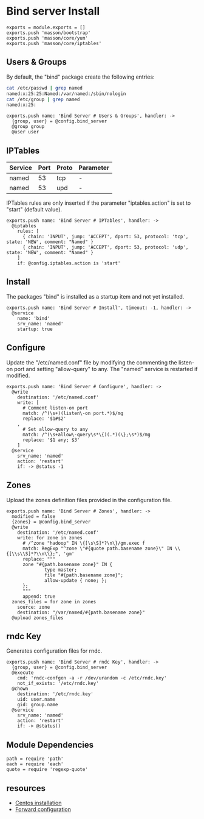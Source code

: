 
# Bind server Install

    exports = module.exports = []
    exports.push 'masson/bootstrap'
    exports.push 'masson/core/yum'
    exports.push 'masson/core/iptables'

## Users & Groups

By default, the "bind" package create the following entries:

```bash
cat /etc/passwd | grep named
named:x:25:25:Named:/var/named:/sbin/nologin
cat /etc/group | grep named
named:x:25:
```

    exports.push name: 'Bind Server # Users & Groups', handler: ->
      {group, user} = @config.bind_server
      @group group
      @user user

## IPTables

| Service    | Port | Proto | Parameter       |
|------------|------|-------|-----------------|
| named      | 53   | tcp   | -               |
| named      | 53   | upd   | -               |

IPTables rules are only inserted if the parameter "iptables.action" is set to 
"start" (default value).

    exports.push name: 'Bind Server # IPTables', handler: ->
      @iptables
        rules: [
          { chain: 'INPUT', jump: 'ACCEPT', dport: 53, protocol: 'tcp', state: 'NEW', comment: "Named" }
          { chain: 'INPUT', jump: 'ACCEPT', dport: 53, protocol: 'udp', state: 'NEW', comment: "Named" }
        ]
        if: @config.iptables.action is 'start'

## Install

The packages "bind" is installed as a startup item and not yet installed.

    exports.push name: 'Bind Server # Install', timeout: -1, handler: ->
      @service
        name: 'bind'
        srv_name: 'named'
        startup: true

## Configure

Update the "/etc/named.conf" file by modifying the commenting the listen-on port
and setting "allow-query" to any. The "named" service is restarted if modified.

    exports.push name: 'Bind Server # Configure', handler: ->
      @write
        destination: '/etc/named.conf'
        write: [
          # Comment listen-on port
          match: /^(\s+)(listen\-on port.*)$/mg
          replace: '$1#$2'
        ,
          # Set allow-query to any
          match: /^(\s+allow\-query\s*\{)(.*)(\};\s*)$/mg
          replace: '$1 any; $3'
        ]
      @service
        srv_name: 'named'
        action: 'restart'
        if: -> @status -1

## Zones

Upload the zones definition files provided in the configuration file.   

    exports.push name: 'Bind Server # Zones', handler: ->
      modified = false
      {zones} = @config.bind_server
      @write
        destination: '/etc/named.conf'
        write: for zone in zones
          # /^zone "hadoop" IN \{[\s\S]*?\n\}/gm.exec f
          match: RegExp "^zone \"#{quote path.basename zone}\" IN \\{[\\s\\S]*?\\n\\};", 'gm'
          replace: """
          zone "#{path.basename zone}" IN {
                  type master;
                  file "#{path.basename zone}";
                  allow-update { none; };
          };
          """
          append: true
      zones_files = for zone in zones
        source: zone
        destination: "/var/named/#{path.basename zone}"
      @upload zones_files

## rndc Key

Generates configuration files for rndc.   

    exports.push name: 'Bind Server # rndc Key', handler: ->
      {group, user} = @config.bind_server
      @execute
        cmd: 'rndc-confgen -a -r /dev/urandom -c /etc/rndc.key'
        not_if_exists: '/etc/rndc.key'
      @chown
        destination: '/etc/rndc.key'
        uid: user.name
        gid: group.name
      @service
        srv_name: 'named'
        action: 'restart'
        if: -> @status()

## Module Dependencies

    path = require 'path'
    each = require 'each'
    quote = require 'regexp-quote'

## resources

*   [Centos installation](https://www.digitalocean.com/community/articles/how-to-install-the-bind-dns-server-on-centos-6)
*   [Forward configuration](http://gleamynode.net/articles/2267/)
